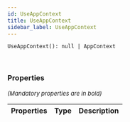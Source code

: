 ```yaml
---
id: UseAppContext
title: UseAppContext
sidebar_label: UseAppContext
---
```


```tsx
UseAppContext(): null | AppContext
```
<br/>



### Properties

<font size="2"><i>(Mandatory properties are in bold)</i></font>

| Properties | Type | Description |
| --------- | ---- | ----------- |
